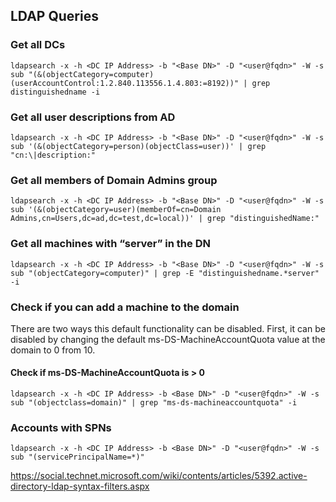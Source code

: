 LDAP Queries
------------

### Get all DCs

    ldapsearch -x -h <DC IP Address> -b "<Base DN>" -D "<user@fqdn>" -W -s sub "(&(objectCategory=computer)(userAccountControl:1.2.840.113556.1.4.803:=8192))" | grep distinguishedname -i

### Get all user descriptions from AD

    ldapsearch -x -h <DC IP Address> -b "<Base DN>" -D "<user@fqdn>" -W -s sub '(&(objectCategory=person)(objectClass=user))' | grep "cn:\|description:"

### Get all members of Domain Admins group

    ldapsearch -x -h <DC IP Address> -b "<Base DN>" -D "<user@fqdn>" -W -s sub '(&(objectCategory=user)(memberOf=cn=Domain Admins,cn=Users,dc=ad,dc=test,dc=local))' | grep "distinguishedName:"

### Get all machines with “server” in the DN

    ldapsearch -x -h <DC IP Address> -b "<Base DN>" -D "<user@fqdn>" -W -s sub "(objectCategory=computer)" | grep -E "distinguishedname.*server" -i

### Check if you can add a machine to the domain
There are two ways this default functionality can be disabled. First, it can be disabled by changing the default ms-DS-MachineAccountQuota value at the domain to 0 from 10.
#### Check if ms-DS-MachineAccountQuota is &gt; 0

    ldapsearch -x -h <DC IP Address> -b <Base DN>" -D "<user@fqdn>" -W -s sub "(objectclass=domain)" | grep "ms-ds-machineaccountquota" -i

 ### Accounts with SPNs
    
    ldapsearch -x -h <DC IP Address> -b <Base DN>" -D "<user@fqdn>" -W -s sub "(servicePrincipalName=*)"



https://social.technet.microsoft.com/wiki/contents/articles/5392.active-directory-ldap-syntax-filters.aspx

